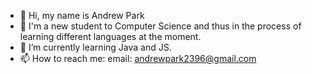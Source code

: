 - 👋 Hi, my name is Andrew Park 
- 👀 I'm a new student to Computer Science and thus in the process of learning different languages at the moment. 
- 🌱 I’m currently learning Java and JS.
- 📫 How to reach me: 
      email: andrewpark2396@gmail.com

<!---
AndePark/AndePark is a ✨ special ✨ repository because its `README.md` (this file) appears on your GitHub profile.
You can click the Preview link to take a look at your changes.
--->
